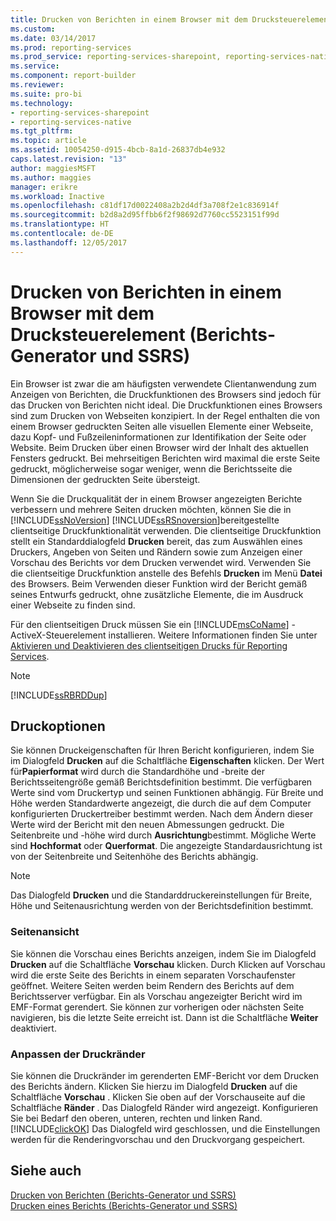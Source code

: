 ```yaml
---
title: Drucken von Berichten in einem Browser mit dem Drucksteuerelement (Berichts-Generator und SSRS) | Microsoft-Dokumentation
ms.custom: 
ms.date: 03/14/2017
ms.prod: reporting-services
ms.prod_service: reporting-services-sharepoint, reporting-services-native
ms.service: 
ms.component: report-builder
ms.reviewer: 
ms.suite: pro-bi
ms.technology:
- reporting-services-sharepoint
- reporting-services-native
ms.tgt_pltfrm: 
ms.topic: article
ms.assetid: 10054250-d915-4bcb-8a1d-26837db4e932
caps.latest.revision: "13"
author: maggiesMSFT
ms.author: maggies
manager: erikre
ms.workload: Inactive
ms.openlocfilehash: c81df17d0022408a2b2d4df3a708f2e1c836914f
ms.sourcegitcommit: b2d8a2d95ffbb6f2f98692d7760cc5523151f99d
ms.translationtype: HT
ms.contentlocale: de-DE
ms.lasthandoff: 12/05/2017
---
```

# <a name="print-reports-from-a-browser-with-the-print-control-report-builder-and-ssrs"></a>Drucken von Berichten in einem Browser mit dem Drucksteuerelement (Berichts-Generator und SSRS)
  Ein Browser ist zwar die am häufigsten verwendete Clientanwendung zum Anzeigen von Berichten, die Druckfunktionen des Browsers sind jedoch für das Drucken von Berichten nicht ideal. Die Druckfunktionen eines Browsers sind zum Drucken von Webseiten konzipiert. In der Regel enthalten die von einem Browser gedruckten Seiten alle visuellen Elemente einer Webseite, dazu Kopf- und Fußzeileninformationen zur Identifikation der Seite oder Website. Beim Drucken über einen Browser wird der Inhalt des aktuellen Fensters gedruckt. Bei mehrseitigen Berichten wird maximal die erste Seite gedruckt, möglicherweise sogar weniger, wenn die Berichtsseite die Dimensionen der gedruckten Seite übersteigt.  
  
 Wenn Sie die Druckqualität der in einem Browser angezeigten Berichte verbessern und mehrere Seiten drucken möchten, können Sie die in [!INCLUDE[ssNoVersion](../../includes/ssnoversion-md.md)] [!INCLUDE[ssRSnoversion](../../includes/ssrsnoversion-md.md)]bereitgestellte clientseitige Druckfunktionalität verwenden. Die clientseitige Druckfunktion stellt ein Standarddialogfeld **Drucken** bereit, das zum Auswählen eines Druckers, Angeben von Seiten und Rändern sowie zum Anzeigen einer Vorschau des Berichts vor dem Drucken verwendet wird. Verwenden Sie die clientseitige Druckfunktion anstelle des Befehls **Drucken** im Menü **Datei** des Browsers. Beim Verwenden dieser Funktion wird der Bericht gemäß seines Entwurfs gedruckt, ohne zusätzliche Elemente, die im Ausdruck einer Webseite zu finden sind.  
  
 Für den clientseitigen Druck müssen Sie ein [!INCLUDE[msCoName](../../includes/msconame-md.md)] -ActiveX-Steuerelement installieren. Weitere Informationen finden Sie unter [Aktivieren und Deaktivieren des clientseitigen Drucks für Reporting Services](../../reporting-services/report-server/enable-and-disable-client-side-printing-for-reporting-services.md).  
  
> [!NOTE]  
>  [!INCLUDE[ssRBRDDup](../../includes/ssrbrddup-md.md)]  
  
## <a name="print-options"></a>Druckoptionen  
 Sie können Druckeigenschaften für Ihren Bericht konfigurieren, indem Sie im Dialogfeld **Drucken** auf die Schaltfläche **Eigenschaften** klicken. Der Wert für**Papierformat** wird durch die Standardhöhe und -breite der Berichtsseitengröße gemäß Berichtsdefinition bestimmt. Die verfügbaren Werte sind vom Druckertyp und seinen Funktionen abhängig. Für Breite und Höhe werden Standardwerte angezeigt, die durch die auf dem Computer konfigurierten Druckertreiber bestimmt werden. Nach dem Ändern dieser Werte wird der Bericht mit den neuen Abmessungen gedruckt. Die Seitenbreite und -höhe wird durch **Ausrichtung**bestimmt. Mögliche Werte sind **Hochformat** oder **Querformat**. Die angezeigte Standardausrichtung ist von der Seitenbreite und Seitenhöhe des Berichts abhängig.  
  
> [!NOTE]  
>  Das Dialogfeld **Drucken** und die Standarddruckereinstellungen für Breite, Höhe und Seitenausrichtung werden von der Berichtsdefinition bestimmt.  
  
### <a name="print-preview"></a>Seitenansicht  
 Sie können die Vorschau eines Berichts anzeigen, indem Sie im Dialogfeld **Drucken** auf die Schaltfläche **Vorschau** klicken. Durch Klicken auf Vorschau wird die erste Seite des Berichts in einem separaten Vorschaufenster geöffnet. Weitere Seiten werden beim Rendern des Berichts auf dem Berichtsserver verfügbar. Ein als Vorschau angezeigter Bericht wird im EMF-Format gerendert. Sie können zur vorherigen oder nächsten Seite navigieren, bis die letzte Seite erreicht ist. Dann ist die Schaltfläche **Weiter** deaktiviert.  
  
### <a name="adjusting-print-margins"></a>Anpassen der Druckränder  
 Sie können die Druckränder im gerenderten EMF-Bericht vor dem Drucken des Berichts ändern. Klicken Sie hierzu im Dialogfeld **Drucken** auf die Schaltfläche **Vorschau** . Klicken Sie oben auf der Vorschauseite auf die Schaltfläche **Ränder** . Das Dialogfeld Ränder wird angezeigt. Konfigurieren Sie bei Bedarf den oberen, unteren, rechten und linken Rand. [!INCLUDE[clickOK](../../includes/clickok-md.md)] Das Dialogfeld wird geschlossen, und die Einstellungen werden für die Renderingvorschau und den Druckvorgang gespeichert.  
  
## <a name="see-also"></a>Siehe auch  
 [Drucken von Berichten &#40;Berichts-Generator und SSRS&#41;](../../reporting-services/report-builder/print-reports-report-builder-and-ssrs.md)   
 [Drucken eines Berichts &#40;Berichts-Generator und SSRS&#41;](../../reporting-services/report-builder/print-a-report-report-builder-and-ssrs.md)  
  
  
